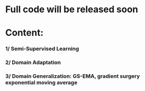 # Full code will be released soon

# Content:
### 1/ Semi-Supervised Learning
### 2/ Domain Adaptation
### 3/ Domain Generalization: GS-EMA, gradient surgery exponential moving average

